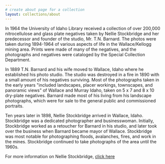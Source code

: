 ```yaml
---
# create about page for a collection
layout: collections/about
---
```


<!-- content written here will be copied to the about page template -->

In 1964 the University of Idaho Library received a collection of over 200,000 nitrocellulose and glass plate negatives taken by Nellie Stockbridge and her predecessor and founder of the studio, Mr. T.N. Barnard. The photos were taken during 1894-1964 of various aspects of life in the Wallace/Kellogg mining area. Prints were made of many of the negatives, and the photographs and negatives were cataloged by the Special Collection Department.

In 1889 T.N. Barnard and his wife moved to Wallace, Idaho where he established his photo studio. The studio was destroyed in a fire in 1890 with a small amount of his negatives surviving. Most of the photographs taken in the early years "included landscapes, placer workings, townscapes, and panoramic views" of Wallace and Murray Idaho, taken on 5 x 7 and 8 x 10 dry-plate negatives. Barnard made most of his living from his landscape photographs, which were for sale to the general public and commissioned portraits.

Ten years later in 1898, Nellie Stockbridge arrived in Wallace, Idaho. Stockbridge was a dedicated photographer and businesswoman. Initially, Stockbridge worked as a retoucher for Barnard in his studio, and later took over the business when Barnard became mayor of Wallace. Stockbridge was most notable for photographing floods, avalanches, fires, and work in the mines. Stockbridge continued to take photographs of the area until the 1960s.

For more information on Nellie Stockbridge, [click here](http://uidahodigital.tumblr.com/post/58441267731/photographer-nellie-stockbridge-in-1898-nellie)

